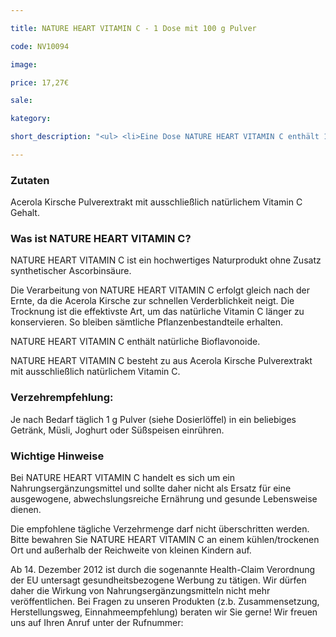 ```yaml
---

title: NATURE HEART VITAMIN C - 1 Dose mit 100 g Pulver

code: NV10094

image:

price: 17,27€

sale:

kategory:

short_description: "<ul> <li>Eine Dose NATURE HEART VITAMIN C enthält 100 g Acerola Kirsche Pulverextrakt mit natürlichem Vitamin C aus brasilianischen Acerola-Früchten, inclusive 1 gratis Dosierlöffel. </li> <li>Herstellungsort Deutschland. Premiumqualität! </li> <li>Ohne Zusatz synthetischer Ascorbinsäure. </li> <li>NATURE HEART Produkte sind frei von Magnesiumstearat und rückstandskontrolliert. </li> <li>Incl. Zertifikat (auszugsweise). </li> <li>Die jeweilige aktuelle Chargennummer sowie das Haltbarkeitsdatum finden Sie auf dem NATURE HEART Produktetikett</li> </ul>"

---
```


 

<h3>Zutaten</h3>

<p>

Acerola Kirsche Pulverextrakt mit ausschließlich natürlichem Vitamin C Gehalt.

</p>

 

<h3>Was ist NATURE HEART VITAMIN C?</h3>

<p>

NATURE HEART VITAMIN C ist ein hochwertiges Naturprodukt ohne Zusatz synthetischer Ascorbinsäure.

Die Verarbeitung von NATURE HEART VITAMIN C erfolgt gleich nach der Ernte, da die Acerola Kirsche zur schnellen Verderblichkeit neigt. Die Trocknung ist die effektivste Art, um das natürliche Vitamin C länger zu konservieren. So bleiben sämtliche Pflanzenbestandteile erhalten.

</p>

<p>

NATURE HEART VITAMIN C enthält natürliche Bioflavonoide.

NATURE HEART VITAMIN C besteht zu aus Acerola Kirsche Pulverextrakt mit ausschließlich natürlichem Vitamin C.

</p>

 

<h3>Verzehrempfehlung:</h3>

<p>

Je nach Bedarf täglich 1 g Pulver (siehe Dosierlöffel) in ein beliebiges Getränk, Müsli, Joghurt oder Süßspeisen einrühren.

</p>

 

<h3>Wichtige Hinweise</h3>

<p>

Bei NATURE HEART VITAMIN C handelt es sich um ein Nahrungsergänzungsmittel und sollte daher nicht als Ersatz für eine ausgewogene, abwechslungsreiche Ernährung und gesunde Lebensweise dienen.

</p>

<p>

Die empfohlene tägliche Verzehrmenge darf nicht überschritten werden. Bitte bewahren Sie NATURE HEART VITAMIN C an einem kühlen/trockenen Ort und außerhalb der Reichweite von kleinen Kindern auf.

</p>

<p>

Ab 14. Dezember 2012 ist durch die sogenannte Health-Claim Verordnung der EU untersagt gesundheitsbezogene Werbung zu tätigen. Wir dürfen daher die Wirkung von Nahrungsergänzungsmitteln nicht mehr veröffentlichen. Bei Fragen zu unseren Produkten (z.b. Zusammensetzung, Herstellungsweg, Einnahmeempfehlung) beraten wir Sie gerne! Wir freuen uns auf Ihren Anruf unter der Rufnummer:

</p>
